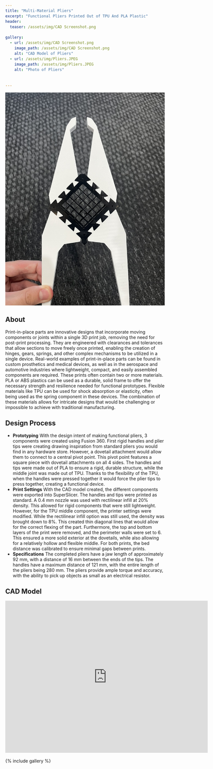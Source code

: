 ```yaml
---
title: "Multi-Material Pliers"
excerpt: "Functional Pliers Printed Out of TPU And PLA Plastic"
header:
  teaser: /assets/img/CAD Screenshot.png

gallery:
  - url: /assets/img/CAD Screenshot.png
    image_path: /assets/img/CAD Screenshot.png
    alt: "CAD Model of Pliers"
  - url: /assets/img/Pliers.JPEG
    image_path: /assets/img/Pliers.JPEG
    alt: "Photo of Pliers"
    

---
```


<img src="/assets/img/Pliers.JPEG" alt="Philip Butcher" style="width:900px;"/>

## About
Print-in-place parts are innovative designs that incorporate moving components or joints within a single 3D print job, removing the need for post-print processing. They are engineered with clearances and tolerances that allow sections to move freely once printed, enabling the creation of hinges, gears, springs, and other complex mechanisms to be utilized in a single device. Real-world examples of print-in-place parts can be found in custom prosthetics and medical devices, as well as in the aerospace and automotive industries where lightweight, compact, and easily assembled components are required. These prints often contain two or more materials. PLA or ABS plastics can be used as a durable, solid frame to offer the necessary strength and resilience needed for functional prototypes. Flexible materials like TPU can be used for shock absorption or elasticity, often being used as the spring component in these devices. The combination of these materials allows for intricate designs that would be challenging or impossible to achieve with traditional manufacturing.


## Design Process

* **Prototyping** With the design intent of making functional pliers, 3 components were created using Fusion 360. First rigid handles and plier tips were creating drawing inspiration from standard pliers you would find in any hardware store. However, a dovetail attachment would allow them to connect to a central pivot point. This pivot point features a square piece with dovetail attachments on all 4 sides. The handles and tips were made out of PLA to ensure a rigid, durable structure, while the middle joint was made out of TPU. Thanks to the flexibility of the TPU, when the handles were pressed together it would force the plier tips to press together, creating a functional device.
* **Print Settings** With the CAD model created, the different components were exported into SuperSlicer. The handles and tips were printed as standard. A 0.4 mm nozzle was used with rectilinear infill at 20% density. This allowed for rigid components that were still lightweight. However, for the TPU middle component, the printer settings were modified. While the rectilinear infill option was still used, the density was brought down to 8%. This created thin diagonal lines that would allow for the correct flexing of the part. Furthermore, the top and bottom layers of the print were removed, and the perimeter walls were set to 6. This ensured a more solid exterior at the dovetails, while also allowing for a relatively hollow and flexible middle. For both prints, the bed distance was calibrated to ensure minimal gaps between prints.
* **Specifications** The completed pliers have a jaw length of approximately 92 mm, with a distance of 16 mm between the ends of the tips. The handles have a maximum distance of 121 mm, with the entire length of the pliers being 280 mm. The pliers provide ample torque and accuracy, with the ability to pick up objects as small as an electrical resistor.

## CAD Model
<iframe src="https://vanderbilt643.autodesk360.com/shares/public/SH286ddQT78850c0d8a4ee3c61a144736d82?mode=embed" width="640" height="480" allowfullscreen="true" webkitallowfullscreen="true" mozallowfullscreen="true"  frameborder="0"></iframe>

{% include gallery %}

